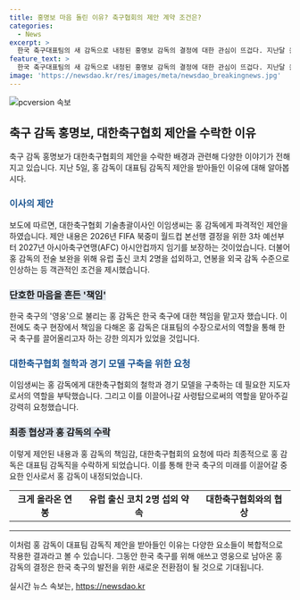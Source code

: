 ```yaml
---
title: 홍명보 마음 돌린 이유? 축구협회의 제안 계약 조건은?
categories:
  - News
excerpt: >
  한국 축구대표팀의 새 감독으로 내정된 홍명보 감독의 결정에 대한 관심이 뜨겁다. 지난달 울산 HD 감독으로부터 감독직 제안을 거절한 홍 감독이 돌연 대표팀 감독직을 수락한 것으로 알려졌다. 이에 이임생 대한축구협회 기술총괄이사는 홍 감독과의 협상 내용을 공개하며 홍 감독의 선임을 확정적으로 발표했다. 또한, 홍 감독의 새로운 조건과 결정적인 이유에 대한 이야기를 전하며 홍 감독이 한국 축구에 헌신하기 위한 강한 의지를 강조했다.
feature_text: >
  한국 축구대표팀의 새 감독으로 내정된 홍명보 감독의 결정에 대한 관심이 뜨겁다. 지난달 울산 HD 감독으로부터 감독직 제안을 거절한 홍 감독이 돌연 대표팀 감독직을 수락한 것으로 알려졌다. 이에 이임생 대한축구협회 기술총괄이사는 홍 감독과의 협상 내용을 공개하며 홍 감독의 선임을 확정적으로 발표했다. 또한, 홍 감독의 새로운 조건과 결정적인 이유에 대한 이야기를 전하며 홍 감독이 한국 축구에 헌신하기 위한 강한 의지를 강조했다.
image: 'https://newsdao.kr/res/images/meta/newsdao_breakingnews.jpg'
---
```


<p><img src="https://newsdao.kr/res/images/meta/newsdao_breakingnews.jpg" alt="pcversion 속보" /></p>

<h2 data-ke-size="size26">축구 감독 홍명보, 대한축구협회 제안을 수락한 이유</h2>

<p data-ke-size="size16">축구 감독 홍명보가 대한축구협회의 제안을 수락한 배경과 관련해 다양한 이야기가 전해지고 있습니다. 지난 5일, 홍 감독이 대표팀 감독직 제안을 받아들인 이유에 대해 알아봅시다.</p>

<h3><b><span style="color: #1a5490;">이사의 제안</span></b></h3>

<p data-ke-size="size16">보도에 따르면, 대한축구협회 기술총괄이사인 이임생씨는 홍 감독에게 파격적인 제안을 하였습니다. 제안 내용은 2026년 FIFA 북중미 월드컵 본선행 결정을 위한 3차 예선부터 2027년 아시아축구연맹(AFC) 아시안컵까지 임기를 보장하는 것이었습니다. 더불어 홍 감독의 전술 보완을 위해 유럽 출신 코치 2명을 섭외하고, 연봉을 외국 감독 수준으로 인상하는 등 객관적인 조건을 제시했습니다.</p>

<h3><b><span style="background-color: #21538527;">단호한 마음을 흔든 '책임'</span></b></h3>

<p data-ke-size="size16">한국 축구의 '영웅'으로 불리는 홍 감독은 한국 축구에 대한 책임을 맡고자 했습니다. 이전에도 축구 현장에서 책임을 다해온 홍 감독은 대표팀의 수장으로서의 역할을 통해 한국 축구를 끌어올리고자 하는 강한 의지가 있었을 것입니다.</p>

<h3><b><span style="color: #1a5490;">대한축구협회 철학과 경기 모델 구축을 위한 요청</span></b></h3>

<p data-ke-size="size16">이임생씨는 홍 감독에게 대한축구협회의 철학과 경기 모델을 구축하는 데 필요한 지도자로서의 역할을 부탁했습니다. 그리고 이를 이끌어나갈 사령탑으로써의 역할을 맡아주길 강력히 요청했습니다.</p>

<h3><b><span style="background-color: #21538527;">최종 협상과 홍 감독의 수락</span></b></h3>

<p data-ke-size="size16">이렇게 제안된 내용과 홍 감독의 책임감, 대한축구협회의 요청에 따라 최종적으로 홍 감독은 대표팀 감독직을 수락하게 되었습니다. 이를 통해 한국 축구의 미래를 이끌어갈 중요한 인사로서 홍 감독이 내정되었습니다.</p>

<table>
  <tr>
    <td style="text-align: center; height: 17px;"><b>크게 올라온 연봉</b></td>
    <td style="text-align: center; height: 17px;"><b>유럽 출신 코치 2명 섭외 약속</b></td>
    <td style="text-align: center; height: 17px;"><b>대한축구협회와의 협상</b></td>
  </tr>
</table>

<hr>

<p data-ke-size="size16">이처럼 홍 감독이 대표팀 감독직 제안을 받아들인 이유는 다양한 요소들이 복합적으로 작용한 결과라고 볼 수 있습니다. 그동안 한국 축구를 위해 애쓰고 영웅으로 남아온 홍 감독의 결정은 한국 축구의 발전을 위한 새로운 전환점이 될 것으로 기대됩니다.</p>
실시간 뉴스 속보는, <a href="https://newsdao.kr" rel="dofollow">https://newsdao.kr</a>


